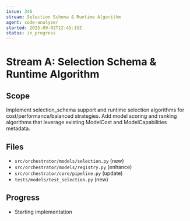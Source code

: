 ```yaml
---
issue: 346
stream: Selection Schema & Runtime Algorithm
agent: code-analyzer
started: 2025-09-02T12:45:15Z
status: in_progress
---
```


# Stream A: Selection Schema & Runtime Algorithm

## Scope
Implement selection_schema support and runtime selection algorithms for cost/performance/balanced strategies. Add model scoring and ranking algorithms that leverage existing ModelCost and ModelCapabilities metadata.

## Files
- `src/orchestrator/models/selection.py` (new)
- `src/orchestrator/models/registry.py` (enhance)
- `src/orchestrator/core/pipeline.py` (update)
- `tests/models/test_selection.py` (new)

## Progress
- Starting implementation